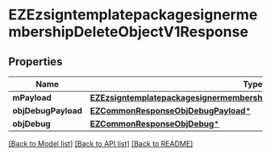 # EZEzsigntemplatepackagesignermembershipDeleteObjectV1Response

## Properties
Name | Type | Description | Notes
------------ | ------------- | ------------- | -------------
**mPayload** | [**EZEzsigntemplatepackagesignermembershipDeleteObjectV1ResponseMPayload***](EZEzsigntemplatepackagesignermembershipDeleteObjectV1ResponseMPayload.md) |  | 
**objDebugPayload** | [**EZCommonResponseObjDebugPayload***](EZCommonResponseObjDebugPayload.md) |  | [optional] 
**objDebug** | [**EZCommonResponseObjDebug***](EZCommonResponseObjDebug.md) |  | [optional] 

[[Back to Model list]](../README.md#documentation-for-models) [[Back to API list]](../README.md#documentation-for-api-endpoints) [[Back to README]](../README.md)


